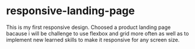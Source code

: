 # responsive-landing-page
This is my first responsive design. Choosed a product landing page bacause i will be challenge to use flexbox and grid more often as well as to implement new learned skills to make it responsive for any screen size.
